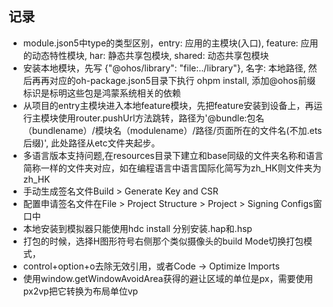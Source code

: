 
## 记录

* module.json5中type的类型区别，entry: 应用的主模块(入口), feature: 应用的动态特性模块, har: 静态共享包模块, shared: 动态共享包模块
* 安装本地模块，先写 {"@ohos/library": "file:../library"}, 名字: 本地路径, 然后再再对应的oh-package.json5目录下执行 ohpm install, 添加@ohos前缀标识是标明这些包是鸿蒙系统相关的依赖
* 从项目的entry主模块进入本地feature模块，先把feature安装到设备上，再运行主模块使用router.pushUrl方法跳转，路径为'@bundle:包名（bundlename）/模块名（modulename）/路径/页面所在的文件名(不加.ets 后缀)', 此处路径从etc文件夹起步。
* 多语言版本支持问题,在resources目录下建立和base同级的文件夹名称和语言简称一样的文件夹对应，如在编程语言中语言国际化简写为zh_HK则文件夹为zh_HK
* 手动生成签名文件Build > Generate Key and CSR
* 配置申请签名文件在File > Project Structure > Project > Signing Configs窗口中
* 本地安装到模拟器只能使用hdc install 分别安装.hap和.hsp
* 打包的时候，选择H图形符号右侧那个类似摄像头的build Mode切换打包模式，
* control+option+o去除无效引用，或者Code -> Optimize Imports
* 使用window.getWindowAvoidArea获得的避让区域的单位是px，需要使用px2vp把它转换为布局单位vp

